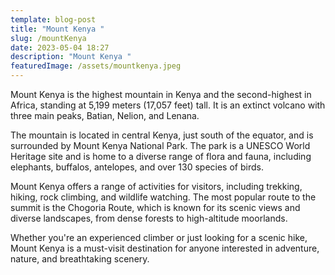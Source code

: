 ```yaml
---
template: blog-post
title: "Mount Kenya "
slug: /mountKenya
date: 2023-05-04 18:27
description: "Mount Kenya "
featuredImage: /assets/mountkenya.jpeg
---
```

Mount Kenya is the highest mountain in Kenya and the second-highest in Africa, standing at 5,199 meters (17,057 feet) tall. It is an extinct volcano with three main peaks, Batian, Nelion, and Lenana.

The mountain is located in central Kenya, just south of the equator, and is surrounded by Mount Kenya National Park. The park is a UNESCO World Heritage site and is home to a diverse range of flora and fauna, including elephants, buffalos, antelopes, and over 130 species of birds.

Mount Kenya offers a range of activities for visitors, including trekking, hiking, rock climbing, and wildlife watching. The most popular route to the summit is the Chogoria Route, which is known for its scenic views and diverse landscapes, from dense forests to high-altitude moorlands.

Whether you're an experienced climber or just looking for a scenic hike, Mount Kenya is a must-visit destination for anyone interested in adventure, nature, and breathtaking scenery.
